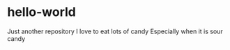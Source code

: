# hello-world
Just another repository 
I love to eat lots of candy 
Especially when it is sour candy 
